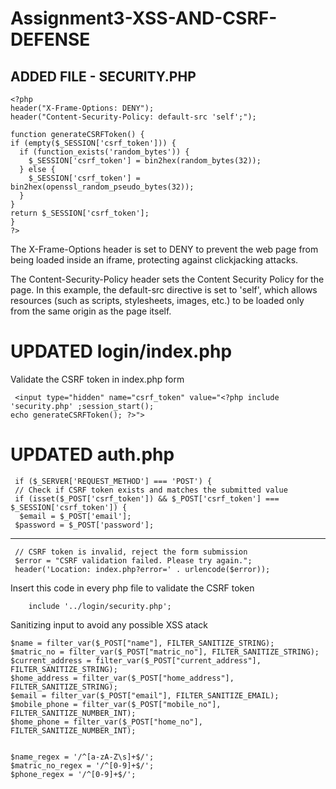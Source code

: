 # Assignment3-XSS-AND-CSRF-DEFENSE

## ADDED FILE - SECURITY.PHP

    <?php
    header("X-Frame-Options: DENY");
    header("Content-Security-Policy: default-src 'self';");

    function generateCSRFToken() {
    if (empty($_SESSION['csrf_token'])) {
      if (function_exists('random_bytes')) {
        $_SESSION['csrf_token'] = bin2hex(random_bytes(32));
      } else {
        $_SESSION['csrf_token'] = bin2hex(openssl_random_pseudo_bytes(32));
      }
    }
    return $_SESSION['csrf_token'];
    }
    ?>

The X-Frame-Options header is set to DENY to prevent the web page from being loaded inside an iframe, protecting against clickjacking attacks.

The Content-Security-Policy header sets the Content Security Policy for the page. In this example, the default-src directive is set to 'self', which allows resources (such as scripts, stylesheets, images, etc.) to be loaded only from the same origin as the page itself.

# UPDATED login/index.php
 Validate the CSRF token in index.php form


     <input type="hidden" name="csrf_token" value="<?php include 'security.php' ;session_start(); 
    echo generateCSRFToken(); ?>">

 # UPDATED auth.php
 
     if ($_SERVER['REQUEST_METHOD'] === 'POST') {
     // Check if CSRF token exists and matches the submitted value
     if (isset($_POST['csrf_token']) && $_POST['csrf_token'] === $_SESSION['csrf_token']) {
      $email = $_POST['email'];
     $password = $_POST['password'];
    
 -----------------------------------------------
    
     // CSRF token is invalid, reject the form submission
     $error = "CSRF validation failed. Please try again.";
     header('Location: index.php?error=' . urlencode($error));
   
 Insert this code in every php file to validate the CSRF token
 
        include '../login/security.php';
   
  Sanitizing input to avoid any possible XSS atack
  
    $name = filter_var($_POST["name"], FILTER_SANITIZE_STRING);
    $matric_no = filter_var($_POST["matric_no"], FILTER_SANITIZE_STRING);
    $current_address = filter_var($_POST["current_address"], FILTER_SANITIZE_STRING);
    $home_address = filter_var($_POST["home_address"], FILTER_SANITIZE_STRING);
    $email = filter_var($_POST["email"], FILTER_SANITIZE_EMAIL);
    $mobile_phone = filter_var($_POST["mobile_no"], FILTER_SANITIZE_NUMBER_INT);
    $home_phone = filter_var($_POST["home_no"], FILTER_SANITIZE_NUMBER_INT);
    

    $name_regex = '/^[a-zA-Z\s]+$/';
    $matric_no_regex = '/^[0-9]+$/';
    $phone_regex = '/^[0-9]+$/';
   
   

